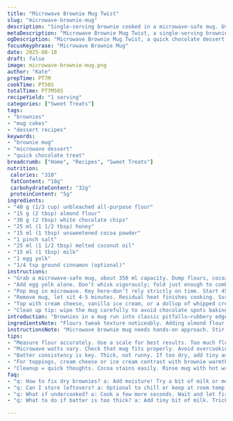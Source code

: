 ```yaml
---
title: "Microwave Brownie Mug Twist"
slug: "microwave-brownie-mug"
description: "Single-serving brownie cooked in a microwave-safe mug. Uses a mix of all-purpose and almond flour for texture shift. Dark chocolate chunks swapped with white chocolate chips for sweet bursts. Brown sugar replaced by honey for moistness. Butter switched for coconut oil for subtle tropical notes. Quick, tactile-driven cooking to avoid rubbery edges. Finished with a pinch of cinnamon for warmth. Easy tweaks and timing hints within. Great for last-minute dessert hits or snack fixes."
metaDescription: "Microwave Brownie Mug Twist, a single-serving brownie with a unique texture and tropical notes, perfect for last-minute craving."
ogDescription: "Microwave Brownie Mug Twist, a quick chocolate dessert with textured flavors. Great for a single-serve treat anytime."
focusKeyphrase: "Microwave Brownie Mug"
date: 2025-08-18
draft: false
image: microwave-brownie-mug.png
author: "Kate"
prepTime: PT7M
cookTime: PT50S
totalTime: PT7M50S
recipeYield: "1 serving"
categories: ["Sweet Treats"]
tags:
- "brownies"
- "mug cakes"
- "dessert recipes"
keywords:
- "brownie mug"
- "microwave dessert"
- "quick chocolate treat"
breadcrumb: ["Home", "Recipes", "Sweet Treats"]
nutrition: 
 calories: "310"
 fatContent: "18g"
 carbohydrateContent: "32g"
 proteinContent: "5g"
ingredients:
- "40 g (1/3 cup) unbleached all-purpose flour"
- "15 g (2 tbsp) almond flour"
- "30 g (2 tbsp) white chocolate chips"
- "25 ml (1 1/2 tbsp) honey"
- "15 ml (1 tbsp) unsweetened cocoa powder"
- "1 pinch salt"
- "25 ml (1 1/2 tbsp) melted coconut oil"
- "15 ml (1 tbsp) milk"
- "1 egg yolk"
- "1/4 tsp ground cinnamon (optional)"
instructions:
- "Grab a microwave-safe mug, about 350 ml capacity. Dump flours, cocoa, salt, cinnamon, and white chocolate chips in. Use a small whisk or fork, break up clumps. Mix dry ingredients so they blend evenly. Honey next. This liquid replaces brown sugar—watch stickiness. Pour melted coconut oil and milk in. Coconut oil solidifies slower than butter, so keep it warm before mixing."
- "Add egg yolk alone. Don’t whisk vigorously; fold just enough to combine wet and dry without overworking. Overmixing toughens the brownie. You want thick but uniform batter, no dry pockets or puddles. Texture: thick, like brownie dough, not runny."
- "Pop mug in microwave. Key here—don’t rely strictly on time. Start 45 seconds at full power. After that, test with a toothpick or thin skewer. Insert at center. Pull out. Look for moist crumbs attached, not raw batter or dry crumbly bits. The center should jiggle slightly but appear set. If wet batter sticks, zap 5-10 seconds more, no longer. Microwave brownies overcook fast—hard edges, dry crumb."
- "Remove mug, let sit 4-5 minutes. Residual heat finishes cooking. Surface firm, inside tender but not gooey. The cinnamon low-key aroma should come through. Toothpick test again: not raw, slightly soft crumbs attached. Ready to eat."
- "Top with cream cheese, vanilla ice cream, or a dollop of whipped cream if you want contrast. Warm brownie melting cold cream—that sweet, bitter, rich combo hits the spot. Serve right away."
- "Clean up tip: wipe the mug carefully to avoid chocolate spots baking on with heat. Coconut oil solidifies; warm water helps remove. Store leftovers refrigerated and reheat sparingly for best texture."
introduction: "Brownies in a mug run into classic pitfalls—rubbery edges, quick drying, uneven cooking. The trick: balancing flour types, adjusting fats, and timing. Swap almond flour for a nutty crumb while cutting some all-purpose flour. Coconut oil steps in for butter; melts more gradually, boosts softness. Honey replaces brown sugar, adding moisture and distinct note. White chocolate chips, not dark, to brighten texture and flavor. Cinnamon twist layers warmth without overpowering. Microwave cooking demands attention—don’t play blindly by time. Look, feel, smell. Touch the batter's jiggle, watch crumb attachment on toothpick. Timing, technique, texture beats blind adherence to timers. Method works for snack, dessert, last-minute sweet fix anytime. You’ll catch that warm, earthy chocolate aroma sending signals from kitchen. Mug handy, quick assembly. Wait for the pause after heat—the magic of residual cooking. Brownie almost perfect already but with your hands guiding."
ingredientsNote: "Flours tweak texture noticeably. Adding almond flour softens crumb and adds subtle nuttiness without risks of visible nut bits—ideal if nut allergies are not an issue, but swap almond for oat flour if preferred. White chocolate chips replace dark for sweet pops, balancing bitter cocoa powder. Honey makes batter wetter than sugar, so cut liquid elsewhere: use less milk. Coconut oil substitues cold butter better than margarine, holds moisture, and behaves more predictably in microwaves; if you don’t have it, melted unsalted butter works but brown edges faster. Fresh egg yolk adds richness; whole egg risks batter runniness and alters texture. Cinnamon optional but boosts depth and warmth. Key: measure closely, adjust if batter too thick or thin—too wet yields gummy, too dry leads to crumbly."
instructionsNote: "Microwave brownie mug needs hands-on approach. Stir dry ingredients to simple even mix; broken chocolate pieces distribute melted pockets resulting in gooey melty spots. Mix wet just enough to hydrate flour—overmixing triggers gluten development, tough brownie. Test cooking by toothpick, not clock! Centers of microwaved cake often lag behind edges, so short bursts plus testing avoids overcooked crusts and undercooked middles. Allow cooling exactly 4-5 minutes for residual heat to complete cooking gently. Check done-ness by texture not time—should feel firm on top but soft inside. Residual heat firming process avoids drying out. No overheating—edges toughen fast, a microwave challenge. For cleanup, coconut oil can solidify on mug sides; clean right after cooling but before solidifying hard. If stuck, soak in hot water. Top brownie warm to cold contrast—classic frozen cream or tangy cream cheese, counters density and temperature. Overall, timing, feel, and smell govern success."
tips:
- "Measure flour accurately. Use a scale for best results. Too much flour makes brownies dry; too little means runny! Almond flour swap means nutty texture. Want gluten-free? Use oat flour."
- "Microwave watts vary. Check that mug fits properly. Avoid overcooking! Brownie edges will harden quickly. Residual heat matters. That 4-5 minute rest makes all the difference. Center firmness indicates doneness."
- "Batter consistency is key. Thick, not runny. If too dry, add tiny amounts milk. If too wet, add flour. Lukewarm coconut oil for mixing helps consistency. Cold oil will create clumps."
- "For toppings, cream cheese or ice cream contrast with brownie warmth. If out, try yogurt or a drizzle of sauce. Add sweetness or tang! Mix textures against fudgy brownie."
- "Cleanup = quick thoughts. Cocoa stains easily. Rinse mug with hot water before solidifying. Take care of that sticky honey residue right after cooking. Avoid hard spots forming."
faq:
- "q: How to fix dry brownies? a: Add moisture! Try a bit of milk or melted coconut oil. Mix in slowly. Adjust until crumb is soft. Dry outs edges quickly!"
- "q: Can I store leftovers? a: Optional to chill or keep at room temp. Warm before serving again. Microwaving briefly. Avoid overdoing it or they turn rubbery."
- "q: What if undercooked? a: Cook a few more seconds. Wait and let firmness settle afterward. Microwave can trick with edges looking set but center not cooked."
- "q: What to do if batter is too thick? a: Add tiny bit of milk. Trick: always mix wet ingredients slowly in. Can adjust ratios for preferred texture."

---
```

